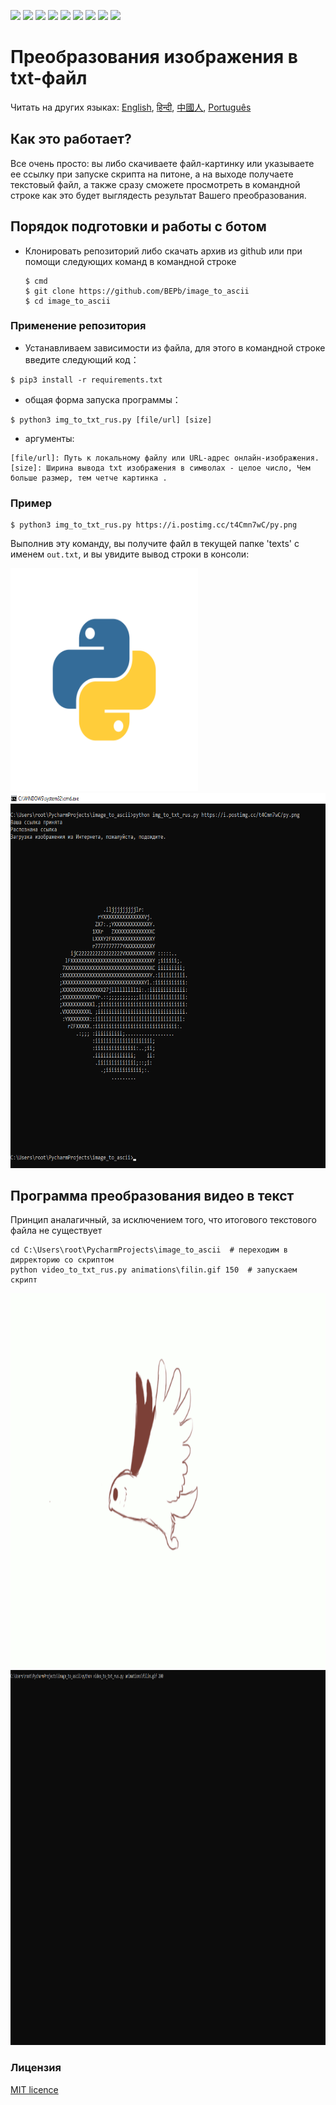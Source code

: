 <p>
  <img  src="https://img.shields.io/github/stars/BEPb/image_to_ascii" />
  <img src="https://img.shields.io/github/contributors/BEPb/image_to_ascii" />
  <img src="https://img.shields.io/github/last-commit/BEPb/image_to_ascii" />
  <img src="https://visitor-badge.laobi.icu/badge?page_id=BEPb.image_to_ascii" />
  <img src="https://img.shields.io/github/languages/count/BEPb/image_to_ascii" />
  <img src="https://img.shields.io/github/languages/top/BEPb/image_to_ascii" />

  <img src="https://img.shields.io/badge/license-MIT-blue.svg?color=f64152" />
  <img  src="https://img.shields.io/github/issues/BEPb/image_to_ascii" />
  <img  src="https://img.shields.io/github/issues-pr/BEPb/image_to_ascii" />
</p>


# Преобразования изображения в txt-файл
Читать на других языках: [English](README.md), [हिन्दी](README.hindi.md), [中國人](README.chinese.md), [Português](README.portuguese.md)


## Как это работает?

Все очень просто: вы либо скачиваете файл-картинку или указываете ее ссылку при запуске скрипта на питоне, а на 
выходе получаете текстовый файл, а также сразу сможете просмотреть в командной строке как это будет выглядесть 
результат Вашего преобразования.

## Порядок подготовки и работы с ботом

* Клонировать репозиторий либо скачать архив из github или при помощи следующих команд в командной строке
   ```commandline
   $ cmd
   $ git clone https://github.com/BEPb/image_to_ascii
   $ cd image_to_ascii
   ```


### Применение репозитория
* Устанавливаем зависимости из файла, для этого в командной строке введите следующий код：

```shell
$ pip3 install -r requirements.txt
````

* общая форма запуска программы：

```shell
$ python3 img_to_txt_rus.py [file/url] [size]
```

* аргументы:

```shell
[file/url]: Путь к локальному файлу или URL-адрес онлайн-изображения.
[size]: Ширина вывода txt изображения в символах - целое число, Чем больше размер, тем четче картинка .
```

### Пример
```shell
$ python3 img_to_txt_rus.py https://i.postimg.cc/t4Cmn7wC/py.png
```
Выполнив эту команду, вы получите файл в текущей папке 'texts' с именем `out.txt`, и вы увидите вывод строки в консоли:

<img src="./pictures/py.png" alt="Bot logo" width="300" height="356.5">

<img src="./pictures/png.png" alt="Bot logo" width="600" height="600">


## Программа преобразования видео в текст
Принцип аналагичный, за исключением того, что итогового текстового файла не существует

```commandline
cd C:\Users\root\PycharmProjects\image_to_ascii  # переходим в дирректорию со скриптом
python video_to_txt_rus.py animations\filin.gif 150  # запускаем скрипт
```

<img src="./animations/filin.gif" alt="Bot logo" width="800" height="600">

<img src="./animations/gif.gif" alt="Bot logo" width="800" height="600">



### Лицензия
[MIT licence](LICENSE)
